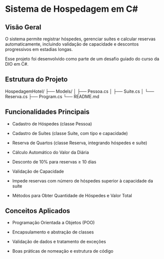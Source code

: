 # Sistema de Hospedagem em C#

## Visão Geral
O sistema permite registrar hóspedes, gerenciar suítes e calcular reservas automaticamente, incluindo validação de capacidade e descontos progressivos em estadias longas.

Esse projeto foi desenvolvido como parte de um desafio guiado do curso da DIO em C#.


## Estrutura do Projeto

HospedagemHotel/
├── Models/
│   ├── Pessoa.cs
│   ├── Suite.cs
│   └── Reserva.cs
├── Program.cs
└── README.md


## Funcionalidades Principais

* Cadastro de Hóspedes (classe Pessoa)

* Cadastro de Suítes (classe Suite, com tipo e capacidade)

* Reserva de Quartos (classe Reserva, integrando hóspedes e suíte)

* Cálculo Automático do Valor da Diária

* Desconto de 10% para reservas ≥ 10 dias

* Validação de Capacidade

* Impede reservas com número de hóspedes superior à capacidade da suíte

* Métodos para Obter Quantidade de Hóspedes e Valor Total


## Conceitos Aplicados

* Programação Orientada a Objetos (POO)

* Encapsulamento e abstração de classes

* Validação de dados e tratamento de exceções

* Boas práticas de nomeação e estrutura de código
